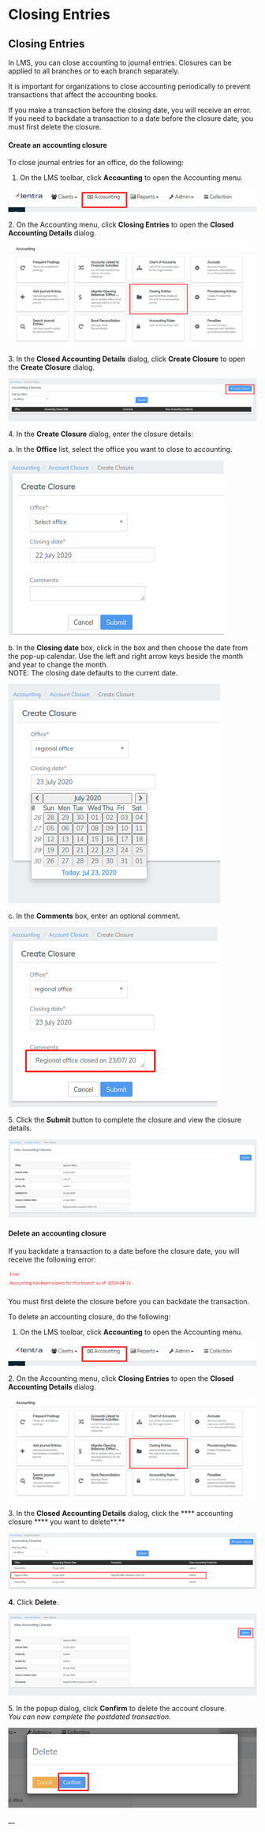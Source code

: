 # Closing Entries

## Closing Entries <a href="#title-text" id="title-text"></a>

In LMS, you can close accounting to journal entries. Closures can be applied to all branches or to each branch separately.

It is important for organizations to close accounting periodically to prevent transactions that affect the accounting books.

If you make a transaction before the closing date, you will receive an error. If you need to backdate a transaction to a date before the closure date, you must first delete the closure.



#### Create an accounting closure <a href="#closingentries-createanaccountingclosure" id="closingentries-createanaccountingclosure"></a>

To close journal entries for an office, do the following:

1. On the LMS toolbar, click **Accounting** to open the Accounting menu.

![](<../../.gitbook/assets/accounting (5).png>)

2\. On the Accounting menu, click **Closing Entries** to open the **Closed Accounting Details** dialog.

![](../../.gitbook/assets/Screenshot23.png)

3\. In the **Closed Accounting Details** dialog, click **Create Closure** to open the **Create Closure** dialog.

![](../../.gitbook/assets/Screenshot24.png)

4\. In the **Create Closure** dialog, enter the closure details:

a. In the **Office** list, select the office you want to close to accounting.

![](../../.gitbook/assets/Screenshot25.png)

b. In the **Closing date** box, click in the box and then choose the date from the pop-up calendar. Use the left and right arrow keys beside the month and year to change the month.\
NOTE: The closing date defaults to the current date.

![](../../.gitbook/assets/Screenshot129.png)

c. In the **Comments** box, enter an optional comment.

![](../../.gitbook/assets/Screenshot130.png)

5\. Click the **Submit** button to complete the closure and view the closure details.

![](../../.gitbook/assets/Screenshot131.png)

#### Delete an accounting closure <a href="#closingentries-deleteanaccountingclosure" id="closingentries-deleteanaccountingclosure"></a>

If you backdate a transaction to a date before the closure date, you will receive the following error:

![](<../../.gitbook/assets/mifos closing entries - close error.png>)

You must first delete the closure before you can backdate the transaction.

To delete an accounting closure, do the following:

1. On the LMS toolbar, click **Accounting** to open the Accounting menu.

![](<../../.gitbook/assets/accounting (6).png>)

2\. On the Accounting menu, click **Closing Entries** to open the **Closed Accounting Details** dialog.

![](../../.gitbook/assets/Screenshot23.png)

3\. In the **Closed** **Accounting Details** dialog, click the **** accounting closure **** you want to delete**.**

![](../../.gitbook/assets/Screenshot132.png)

**4.** Click **Delete**.

![](../../.gitbook/assets/Screenshot133.png)

5\. In the popup dialog, click **Confirm** to delete the account closure.\
_You can now complete the postdated transaction._

![](../../.gitbook/assets/Screenshot134.png)

__

